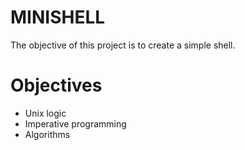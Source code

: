 # MINISHELL
The objective of this project is to create a simple shell.

# Objectives

- Unix logic 
- Imperative programming 
- Algorithms